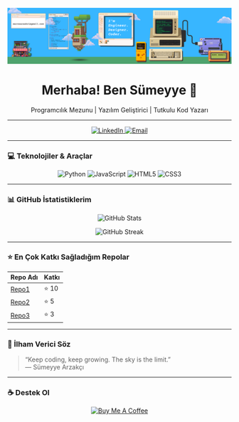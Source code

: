 <p align="center">
  <img src="https://raw.githubusercontent.com/mervearzakci/mervearzakci/main/linkedin%20banner.png" alt="Banner" width="900" />
</p>


<h1 align="center">Merhaba! Ben Sümeyye 👋</h1>
<p align="center">Programcılık Mezunu | Yazılım Geliştirici | Tutkulu Kod Yazarı</p>

---

<p align="center">
  <a href="https://linkedin.com/in/sumeyyearzakci" target="_blank">
    <img src="https://img.shields.io/badge/LinkedIn-%230077B5.svg?style=for-the-badge&logo=linkedin&logoColor=white" alt="LinkedIn"/>
  </a>
  <a href="mailto:sumeyyearzakci@example.com" target="_blank">
    <img src="https://img.shields.io/badge/Email-D14836?style=for-the-badge&logo=gmail&logoColor=white" alt="Email"/>
  </a>
</p>

---

### 💻 Teknolojiler & Araçlar

<p align="center">
  <img alt="Python" src="https://img.shields.io/badge/Python-3670A0?style=for-the-badge&logo=python&logoColor=ffdd54" />
  <img alt="JavaScript" src="https://img.shields.io/badge/JavaScript-F7DF1E?style=for-the-badge&logo=javascript&logoColor=black" />
  <img alt="HTML5" src="https://img.shields.io/badge/HTML5-E34F26?style=for-the-badge&logo=html5&logoColor=white" />
  <img alt="CSS3" src="https://img.shields.io/badge/CSS3-1572B6?style=for-the-badge&logo=css3&logoColor=white" />
  <!-- İstersen buraya daha fazla teknoloji ekleyebilirsin -->
</p>

---

### 📊 GitHub İstatistiklerim

<p align="center">
  <img src="https://github-readme-stats.vercel.app/api?username=sumeyyearzakci&show_icons=true&theme=dark" alt="GitHub Stats" />
</p>

<p align="center">
  <img src="https://github-readme-streak-stats.herokuapp.com/?user=sumeyyearzakci&theme=dark" alt="GitHub Streak" />
</p>

---

### ⭐ En Çok Katkı Sağladığım Repolar

| Repo Adı | Katkı |
|---------|-------|
| [Repo1](https://github.com/sumeyyearzakci/repo1) | ⭐ 10 |
| [Repo2](https://github.com/sumeyyearzakci/repo2) | ⭐ 5 |
| [Repo3](https://github.com/sumeyyearzakci/repo3) | ⭐ 3 |

---

### 💬 İlham Verici Söz

> “Keep coding, keep growing. The sky is the limit.”  
> — Sümeyye Arzakçı

---

### ☕ Destek Ol

<p align="center">
  <a href="https://www.buymeacoffee.com/sumeyyearzakci" target="_blank">
    <img src="https://cdn.buymeacoffee.com/buttons/v2/default-yellow.png" alt="Buy Me A Coffee" style="height: 40px;" />
  </a>
</p>
